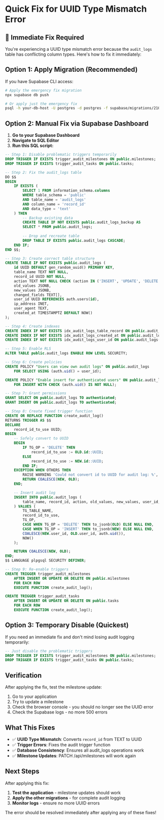 # Quick Fix for UUID Type Mismatch Error

## 🚨 **Immediate Fix Required**

You're experiencing a UUID type mismatch error because the `audit_logs` table has conflicting column types. Here's how to fix it immediately:

## **Option 1: Apply Migration (Recommended)**

If you have Supabase CLI access:

```bash
# Apply the emergency fix migration
npx supabase db push

# Or apply just the emergency fix
psql -h your-db-host -U postgres -d postgres -f supabase/migrations/210_emergency_fix_audit_logs_trigger.sql
```

## **Option 2: Manual Fix via Supabase Dashboard**

1. **Go to your Supabase Dashboard**
2. **Navigate to SQL Editor**
3. **Run this SQL script:**

```sql
-- Step 1: Disable problematic triggers temporarily
DROP TRIGGER IF EXISTS trigger_audit_milestones ON public.milestones;
DROP TRIGGER IF EXISTS trigger_audit_tasks ON public.tasks;

-- Step 2: Fix the audit_logs table
DO $$
BEGIN
    IF EXISTS (
        SELECT 1 FROM information_schema.columns 
        WHERE table_schema = 'public' 
        AND table_name = 'audit_logs' 
        AND column_name = 'record_id' 
        AND data_type = 'text'
    ) THEN
        -- Backup existing data
        CREATE TABLE IF NOT EXISTS public.audit_logs_backup AS 
        SELECT * FROM public.audit_logs;
        
        -- Drop and recreate table
        DROP TABLE IF EXISTS public.audit_logs CASCADE;
    END IF;
END $$;

-- Step 3: Create correct table structure
CREATE TABLE IF NOT EXISTS public.audit_logs (
    id UUID DEFAULT gen_random_uuid() PRIMARY KEY,
    table_name TEXT NOT NULL,
    record_id UUID NOT NULL,
    action TEXT NOT NULL CHECK (action IN ('INSERT', 'UPDATE', 'DELETE')),
    old_values JSONB,
    new_values JSONB,
    changed_fields TEXT[],
    user_id UUID REFERENCES auth.users(id),
    ip_address INET,
    user_agent TEXT,
    created_at TIMESTAMPTZ DEFAULT NOW()
);

-- Step 4: Create indexes
CREATE INDEX IF NOT EXISTS idx_audit_logs_table_record ON public.audit_logs(table_name, record_id);
CREATE INDEX IF NOT EXISTS idx_audit_logs_created_at ON public.audit_logs(created_at);
CREATE INDEX IF NOT EXISTS idx_audit_logs_user_id ON public.audit_logs(user_id);

-- Step 5: Enable RLS
ALTER TABLE public.audit_logs ENABLE ROW LEVEL SECURITY;

-- Step 6: Create policies
CREATE POLICY "Users can view own audit logs" ON public.audit_logs
    FOR SELECT USING (auth.uid() = user_id);

CREATE POLICY "Enable insert for authenticated users" ON public.audit_logs
    FOR INSERT WITH CHECK (auth.uid() IS NOT NULL);

-- Step 7: Grant permissions
GRANT SELECT ON public.audit_logs TO authenticated;
GRANT INSERT ON public.audit_logs TO authenticated;

-- Step 8: Create fixed trigger function
CREATE OR REPLACE FUNCTION create_audit_log()
RETURNS TRIGGER AS $$
DECLARE
    record_id_to_use UUID;
BEGIN
    -- Safely convert to UUID
    BEGIN
        IF TG_OP = 'DELETE' THEN
            record_id_to_use := OLD.id::UUID;
        ELSE
            record_id_to_use := NEW.id::UUID;
        END IF;
    EXCEPTION WHEN OTHERS THEN
        RAISE WARNING 'Could not convert id to UUID for audit log: %', COALESCE(NEW.id, OLD.id);
        RETURN COALESCE(NEW, OLD);
    END;

    -- Insert audit log
    INSERT INTO public.audit_logs (
        table_name, record_id, action, old_values, new_values, user_id, created_at
    ) VALUES (
        TG_TABLE_NAME,
        record_id_to_use,
        TG_OP,
        CASE WHEN TG_OP = 'DELETE' THEN to_jsonb(OLD) ELSE NULL END,
        CASE WHEN TG_OP = 'INSERT' THEN to_jsonb(NEW) ELSE NULL END,
        COALESCE(NEW.user_id, OLD.user_id, auth.uid()),
        NOW()
    );

    RETURN COALESCE(NEW, OLD);
END;
$$ LANGUAGE plpgsql SECURITY DEFINER;

-- Step 9: Re-enable triggers
CREATE TRIGGER trigger_audit_milestones
    AFTER INSERT OR UPDATE OR DELETE ON public.milestones
    FOR EACH ROW
    EXECUTE FUNCTION create_audit_log();

CREATE TRIGGER trigger_audit_tasks
    AFTER INSERT OR UPDATE OR DELETE ON public.tasks
    FOR EACH ROW
    EXECUTE FUNCTION create_audit_log();
```

## **Option 3: Temporary Disable (Quickest)**

If you need an immediate fix and don't mind losing audit logging temporarily:

```sql
-- Just disable the problematic triggers
DROP TRIGGER IF EXISTS trigger_audit_milestones ON public.milestones;
DROP TRIGGER IF EXISTS trigger_audit_tasks ON public.tasks;
```

## **Verification**

After applying the fix, test the milestone update:

1. Go to your application
2. Try to update a milestone
3. Check the browser console - you should no longer see the UUID error
4. Check the Supabase logs - no more 500 errors

## **What This Fixes**

- ✅ **UUID Type Mismatch**: Converts `record_id` from TEXT to UUID
- ✅ **Trigger Errors**: Fixes the audit trigger function
- ✅ **Database Consistency**: Ensures all audit_logs operations work
- ✅ **Milestone Updates**: PATCH /api/milestones will work again

## **Next Steps**

After applying this fix:

1. **Test the application** - milestone updates should work
2. **Apply the other migrations** - for complete audit logging
3. **Monitor logs** - ensure no more UUID errors

The error should be resolved immediately after applying any of these fixes!
